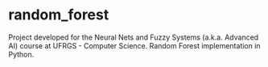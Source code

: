 # random_forest
Project developed for the Neural Nets and Fuzzy Systems (a.k.a. Advanced AI) course at UFRGS - Computer Science. Random Forest implementation in Python.
